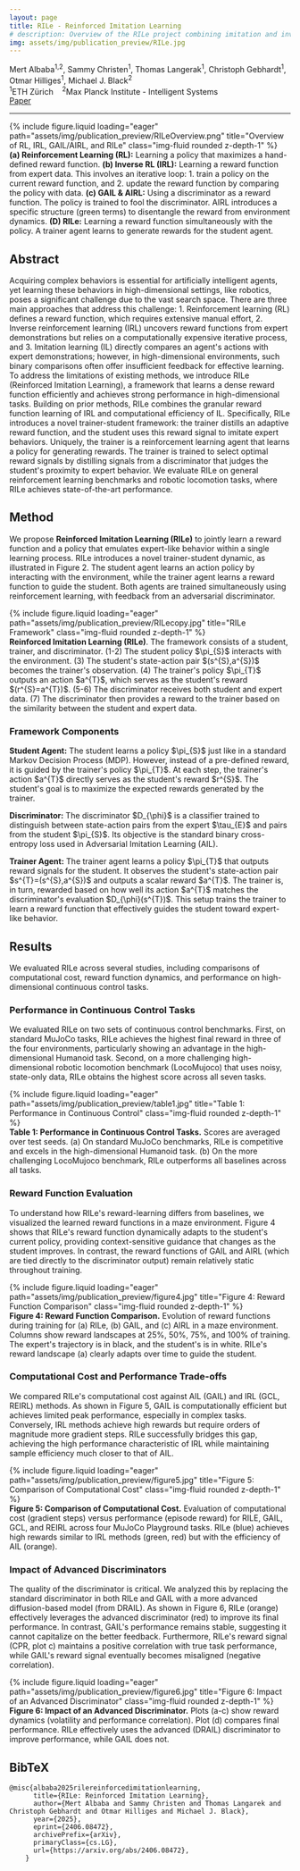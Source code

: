 ```yaml
---
layout: page
title: RILe - Reinforced Imitation Learning
# description: Overview of the RILe project combining imitation and inverse reinforcement learning.
img: assets/img/publication_preview/RILe.jpg
---
```


<style>
  .post-title {
    text-align: center;
    margin-top: -2rem;
  }
</style>

<div class="row mt-3">
    <div class="col-md-8 offset-md-2 text-center">
        <div class="authors"> <span class="author-block"><a>Mert Albaba</a><sup>1,2</sup>,</span>
            <span class="author-block"><a>Sammy Christen</a><sup>1</sup>,</span>
            <span class="author-block"><a>Thomas Langerak</a><sup>1</sup>,</span>
            <span class="author-block"><a>Christoph Gebhardt</a><sup>1</sup>,</span> <br/>
            <span class="author-block"><a>Otmar Hilliges</a><sup>1</sup>,</span>
            <span class="author-block"><a>Michael J. Black</a><sup>2</sup></span>
        </div>
        <div class="affiliations mt-2">
            <sup>1</sup>ETH Zürich &nbsp;&nbsp; <sup>2</sup>Max Planck Institute - Intelligent Systems
        </div>
        <div class="links mt-3">
            <a href="https://arxiv.org/abs/2406.08472" class="btn btn-dark" target="_blank">
                <i class="fas fa-file-pdf"></i> Paper
            </a>
        </div>
    </div>
</div>
<hr>

<div class="row">
    <div class="col-sm mt-3 mt-md-0">
        {% include figure.liquid loading="eager" path="assets/img/publication_preview/RILeOverview.png" title="Overview of RL, IRL, GAIL/AIRL, and RILe" class="img-fluid rounded z-depth-1" %}
    </div>
</div>
<div class="caption">
    <b>(a) Reinforcement Learning (RL):</b> Learning a policy that maximizes a hand-defined reward function. <b>(b) Inverse RL (IRL):</b> Learning a reward function from expert data. This involves an iterative loop: 1. train a policy on the current reward function, and 2. update the reward function by comparing the policy with data. <b>(c) GAIL & AIRL:</b> Using a discriminator as a reward function. The policy is trained to fool the discriminator. AIRL introduces a specific structure (green terms) to disentangle the reward from environment dynamics. <b>(D) RILe:</b> Learning a reward function simultaneously with the policy. A trainer agent learns to generate rewards for the student agent.
</div>

<section class="section">
    <div class="row"> <div class="col-md-12"> <h2 class="title is-3">Abstract</h2> 
            <div class="content"> <p>
                Acquiring complex behaviors is essential for artificially intelligent agents, yet learning these behaviors in high-dimensional settings, like robotics, poses a significant challenge due to the vast search space. There are three main approaches that address this challenge: 1. Reinforcement learning (RL) defines a reward function, which requires extensive manual effort, 2. Inverse reinforcement learning (IRL) uncovers reward functions from expert demonstrations but relies on a computationally expensive iterative process, and 3. Imitation learning (IL) directly compares an agent's actions with expert demonstrations; however, in high-dimensional environments, such binary comparisons often offer insufficient feedback for effective learning. To address the limitations of existing methods, we introduce RILe (Reinforced Imitation Learning), a framework that learns a dense reward function efficiently and achieves strong performance in high-dimensional tasks. Building on prior methods, RILe combines the granular reward function learning of IRL and computational efficiency of IL. Specifically, RILe introduces a novel trainer-student framework: the trainer distills an adaptive reward function, and the student uses this reward signal to imitate expert behaviors. Uniquely, the trainer is a reinforcement learning agent that learns a policy for generating rewards. The trainer is trained to select optimal reward signals by distilling signals from a discriminator that judges the student's proximity to expert behavior. We evaluate RILe on general reinforcement learning benchmarks and robotic locomotion tasks, where RILe achieves state-of-the-art performance.
                </p>
            </div>
        </div>
    </div>
</section>

<section class="section">
    <div class="row"> <div class="col-md-12"> <h2 class="title is-3">Method</h2> 
            <div class="content"> <p>
                We propose <b>Reinforced Imitation Learning (RILe)</b> to jointly learn a reward function and a policy that emulates expert-like behavior within a single learning process. RILe introduces a novel trainer-student dynamic, as illustrated in Figure 2. The student agent learns an action policy by interacting with the environment, while the trainer agent learns a reward function to guide the student. Both agents are trained simultaneously using reinforcement learning, with feedback from an adversarial discriminator.
                </p>
            </div>
    </div>
</div>
<div class="row">
    <div class="col-sm mt-3 mt-md-0">
        {% include figure.liquid loading="eager" path="assets/img/publication_preview/RILecopy.jpg" title="RILe Framework" class="img-fluid rounded z-depth-1" %}
    </div>
</div>
<div class="caption">
    <b>Reinforced Imitation Learning (RILe)</b>. The framework consists of a student, trainer, and discriminator. (1-2) The student policy $\pi_{S}$ interacts with the environment. (3) The student's state-action pair $(s^{S},a^{S})$ becomes the trainer's observation. (4) The trainer's policy $\pi_{T}$ outputs an action $a^{T}$, which serves as the student's reward $(r^{S}=a^{T})$. (5-6) The discriminator receives both student and expert data. (7) The discriminator then provides a reward to the trainer based on the similarity between the student and expert data.
</div>
<div class="content">
    <h3 class="mt-4">Framework Components</h3>
    <p>
        <b>Student Agent:</b> The student learns a policy $\pi_{S}$ just like in a standard Markov Decision Process (MDP). However, instead of a pre-defined reward, it is guided by the trainer's policy $\pi_{T}$. At each step, the trainer's action $a^{T}$ directly serves as the student's reward $r^{S}$. The student's goal is to maximize the expected rewards generated by the trainer.
    </p>
    <p>
        <b>Discriminator:</b> The discriminator $D_{\phi}$ is a classifier trained to distinguish between state-action pairs from the expert $\tau_{E}$ and pairs from the student $\pi_{S}$. Its objective is the standard binary cross-entropy loss used in Adversarial Imitation Learning (AIL).
    </p>
    <p>
        <b>Trainer Agent:</b> The trainer agent learns a policy $\pi_{T}$ that outputs reward signals for the student. It observes the student's state-action pair $s^{T}=(s^{S},a^{S})$ and outputs a scalar reward $a^{T}$. The trainer is, in turn, rewarded based on how well its action $a^{T}$ matches the discriminator's evaluation $D_{\phi}(s^{T})$. This setup trains the trainer to learn a reward function that effectively guides the student toward expert-like behavior.
    </p>
</div>
</section>

<section class="section">
    <div class="row"> <div class="col-md-12"> <h2 class="title is-3">Results</h2> 
            <div class="content"> <p>
                We evaluated RILe across several studies, including comparisons of computational cost, reward function dynamics, and performance on high-dimensional continuous control tasks.
                </p>
            </div>
    </div>
    <h3 class="mt-3">Performance in Continuous Control Tasks</h3>
    <p>
        We evaluated RILe on two sets of continuous control benchmarks. First, on standard MuJoCo tasks, RILe achieves the highest final reward in three of the four environments, particularly showing an advantage in the high-dimensional Humanoid task. Second, on a more challenging high-dimensional robotic locomotion benchmark (LocoMujoco) that uses noisy, state-only data, RILe obtains the highest score across all seven tasks.
    </p>
    <div class="row">
        <div class="col-sm mt-3 mt-md-0">
            {% include figure.liquid loading="eager" path="assets/img/publication_preview/table1.jpg" title="Table 1: Performance in Continuous Control" class="img-fluid rounded z-depth-1" %}
        </div>
    </div>
    <div class="caption">
        <b>Table 1: Performance in Continuous Control Tasks.</b> Scores are averaged over test seeds. (a) On standard MuJoCo benchmarks, RILe is competitive and excels in the high-dimensional Humanoid task. (b) On the more challenging LocoMujoco benchmark, RILe outperforms all baselines across all tasks.
    </div>
    <h3 class="mt-4">Reward Function Evaluation</h3>
    <p>
        To understand how RILe's reward-learning differs from baselines, we visualized the learned reward functions in a maze environment. Figure 4 shows that RILe's reward function dynamically adapts to the student's current policy, providing context-sensitive guidance that changes as the student improves. In contrast, the reward functions of GAIL and AIRL (which are tied directly to the discriminator output) remain relatively static throughout training.
    </p>
    <div class="row">
        <div class="col-sm mt-3 mt-md-0">
            {% include figure.liquid loading="eager" path="assets/img/publication_preview/figure4.jpg" title="Figure 4: Reward Function Comparison" class="img-fluid rounded z-depth-1" %}
        </div>
    </div>
    <div class="caption">
        <b>Figure 4: Reward Function Comparison.</b> Evolution of reward functions during training for (a) RILe, (b) GAIL, and (c) AIRL in a maze environment. Columns show reward landscapes at 25%, 50%, 75%, and 100% of training. The expert's trajectory is in black, and the student's is in white. RILe's reward landscape (a) clearly adapts over time to guide the student.
    </div>
    <h3 class="mt-4">Computational Cost and Performance Trade-offs</h3>
    <p>
        We compared RILe's computational cost against AIL (GAIL) and IRL (GCL, REIRL) methods. As shown in Figure 5, GAIL is computationally efficient but achieves limited peak performance, especially in complex tasks. Conversely, IRL methods achieve high rewards but require orders of magnitude more gradient steps. RILe successfully bridges this gap, achieving the high performance characteristic of IRL while maintaining sample efficiency much closer to that of AIL.
    </p>
    <div class="row">
        <div class="col-sm mt-3 mt-md-0">
            {% include figure.liquid loading="eager" path="assets/img/publication_preview/figure5.jpg" title="Figure 5: Comparison of Computational Cost" class="img-fluid rounded z-depth-1" %}
        </div>
    </div>
    <div class="caption">
        <b>Figure 5: Comparison of Computational Cost.</b> Evaluation of computational cost (gradient steps) versus performance (episode reward) for RILE, GAIL, GCL, and REIRL across four MuJoCo Playground tasks. RILe (blue) achieves high rewards similar to IRL methods (green, red) but with the efficiency of AIL (orange).
    </div>
    <h3 class="mt-4">Impact of Advanced Discriminators</h3>
    <p>
        The quality of the discriminator is critical. We analyzed this by replacing the standard discriminator in both RILe and GAIL with a more advanced diffusion-based model (from DRAIL). As shown in Figure 6, RILe (orange) effectively leverages the advanced discriminator (red) to improve its final performance. In contrast, GAIL's performance remains stable, suggesting it cannot capitalize on the better feedback. Furthermore, RILe's reward signal (CPR, plot c) maintains a positive correlation with true task performance, while GAIL's reward signal eventually becomes misaligned (negative correlation).
    </p>
    <div class="row">
        <div class="col-sm mt-3 mt-md-0">
            {% include figure.liquid loading="eager" path="assets/img/publication_preview/figure6.jpg" title="Figure 6: Impact of an Advanced Discriminator" class="img-fluid rounded z-depth-1" %}
        </div>
    </div>
    <div class="caption">
        <b>Figure 6: Impact of an Advanced Discriminator.</b> Plots (a-c) show reward dynamics (volatility and performance correlation). Plot (d) compares final performance. RILe effectively uses the advanced (DRAIL) discriminator to improve performance, while GAIL does not.
    </div>
</section>

<section class="section" id="BibTeX">
    <div class="is-max-desktop content">
    <h2 class="title">BibTeX</h2>
    <pre><code>@misc{albaba2025rilereinforcedimitationlearning,
      title={RILe: Reinforced Imitation Learning}, 
      author={Mert Albaba and Sammy Christen and Thomas Langarek and Christoph Gebhardt and Otmar Hilliges and Michael J. Black},
      year={2025},
      eprint={2406.08472},
      archivePrefix={arXiv},
      primaryClass={cs.LG},
      url={https://arxiv.org/abs/2406.08472}, 
    }</code></pre>
    </div>
</section>